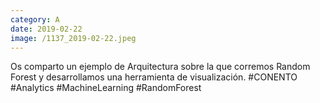 ```yaml
--- 
category: A 
date: 2019-02-22 
image: /1137_2019-02-22.jpeg 
--- 
```


Os comparto un ejemplo de Arquitectura sobre la que corremos Random Forest y desarrollamos una herramienta de visualización. #CONENTO #Analytics #MachineLearning #RandomForest